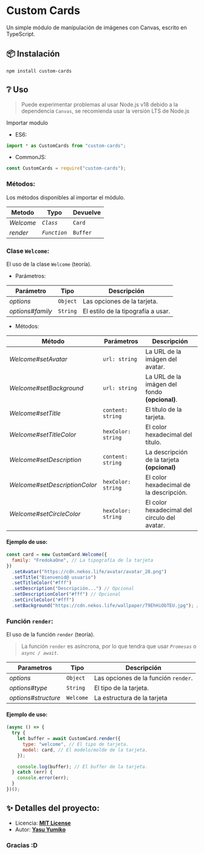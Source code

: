 # Custom Cards

Un simple módulo de manipulación de imágenes con Canvas, escrito en TypeScript.

## 📦 Instalación

```
npm install custom-cards
```

## ❔ Uso

> Puede experimentar problemas al usar Node.js v18 debido a la dependencia `Canvas`, se recomienda usar la versión LTS de Node.js

Importar modulo

- ES6:

```js
import * as CustomCards from "custom-cards";
```

- CommonJS:

```js
const CustomCards = require("custom-cards");
```

### Métodos:

Los métodos disponibles al importar el módulo.

| Metodo    | Typo         | Devuelve |
| --------- | ------------ | -------- |
| _Welcome_ | _`Class`_    | `Card`   |
| _render_  | _`Function`_ | `Buffer` |

### Clase `Welcome`:

El uso de la clase `Welcome` (teoría).

- Parámetros:

| Parámetro        | Tipo     | Descripción                        |
| ---------------- | -------- | ---------------------------------- |
| _options_        | `Object` | Las opciones de la tarjeta.        |
| _options#family_ | `String` | El estilo de la tipografía a usar. |

- Métodos:

| Método                        | Parámetros         | Descripción                                   |
| ----------------------------- | ------------------ | --------------------------------------------- |
| _Welcome#setAvatar_           | `url: string`      | La URL de la imágen del avatar.               |
| _Welcome#setBackground_       | `url: string`      | La URL de la imágen del fondo **(opcional)**. |
| _Welcome#setTitle_            | `content: string`  | El título de la tarjeta.                      |
| _Welcome#setTitleColor_       | `hexColor: string` | El color hexadecimal del título.              |
| _Welcome#setDescription_      | `content: string`  | La descripción de la tarjeta **(opcional)**   |
| _Welcome#setDescriptionColor_ | `hexColor: string` | El color hexadecimal de la descripción.       |
| _Welcome#setCircleColor_      | `hexColor: string` | El color hexadecimal del circulo del avatar.  |

#### Ejemplo de uso:

```js
const card = new CustomCard.Welcome({
  family: "FredokaOne", // La tipografía de la tarjeta
})
  .setAvatar("https://cdn.nekos.life/avatar/avatar_28.png")
  .setTitle("Bienvenid@ usuario")
  .setTitleColor("#fff")
  .setDescription("Descripción...") // Opcional
  .setDescriptionColor("#fff") // Opcional
  .setCircleColor("#fff")
  .setBackground("https://cdn.nekos.life/wallpaper/T9EhHiObTEU.jpg"); // Opcional
```

### Función `render`:

El uso de la función `render` (teoría).

> La función `render` es asíncrona, por lo que tendra que usar _`Promesas`_ o _`async / await`_.

| Parametros          | Tipo      | Descripción                          |
| ------------------- | --------- | ------------------------------------ |
| _options_           | `Object`  | Las opciones de la función `render`. |
| _options#type_      | `String`  | El tipo de la tarjeta.               |
| _options#structure_ | `Welcome` | La estructura de la tarjeta          |

#### Ejemplo de uso:

```js
(async () => {
  try {
    let buffer = await CustomCard.render({
      type: "welcome", // El tipo de tarjeta.
      model: card, // El modelo/molde de la tarjeta.
    });

    console.log(buffer); // El buffer de la tarjeta.
  } catch (err) {
    console.error(err);
  }
})();
```

## ✨ Detalles del proyecto:

- Licencia: **[MIT License](https://github.com/Yumiko0828/custom-cards/blob/main/LICENSE.md)**
- Autor: **[Yasu Yumiko](https://discord.com/users/752918867273187378)**

### Gracias :D
